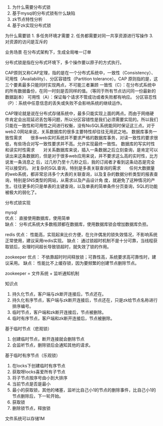 1. 为什么需要分布式锁
2. 基于mysql的分布式锁有什么缺陷
3. zk节点特性分析
4. 基于zk实现分布式锁

为什么需要锁
    1. 多任务环境才需要
    2. 任务都需要对同一共享资源进行写操作
    3. 对资源的访问是互斥的


业务场景
    在分布式架构下，生成全局唯一订单
    

分布式锁是指在分布式环境下，多个操作要以原子的方式执行。




CAP原则又称CAP定理，指的是在一个分布式系统中，一致性（Consistency）、可用性（Availability）、分区容错性（Partition tolerance）。CAP 原则指的是，这三个要素最多只能同时实现两点，不可能三者兼顾
一致性（C）：在分布式系统中的所有数据备份，在同一时刻是否同样的值。（等同于所有节点访问同一份最新的数据副本）
可用性（A）：保证每个请求不管成功或者失败都有响应。
分区容忍性（P）：系统中任意信息的丢失或失败不会影响系统的继续运作。


CAP理论就是说在分布式存储系统中，最多只能实现上面的两点。而由于网络硬件肯定会出现延迟丢包等问题，所以分区容错性是我们必须需要实现的。所以我们只能在一致性和可用性之间进行权衡，没有NoSQL系统能同时保证这三点。对于web2.0网站来说，关系数据库的很多主要特性却往往无用武之地。
数据库事务一致性需求　　很多web实时系统并不要求严格的数据库事务，对读一致性的要求很低，有些场合对写一致性要求并不高。允许实现最终一致性。
数据库的写实时性和读实时性需求　　对关系数据库来说，插入一条数据之后立刻查询，是肯定可以读出来这条数据的，但是对于很多web应用来说，并不要求这么高的实时性，比方说发一条消息之 后，过几秒乃至十几秒之后，我的订阅者才看到这条动态是完全可以接受的。
对复杂的SQL查询，特别是多表关联查询的需求　　任何大数据量的web系统，都非常忌讳多个大表的关联查询，以及复杂的数据分析类型的报表查询，特别是SNS类型的网站，从需求以及产品设计角 度，就避免了这种情况的产生。往往更多的只是单表的主键查询，以及单表的简单条件分页查询，SQL的功能被极大的弱化了。


分布式锁实现

mysql         
优点： 直接使用数据库，使用简单     
缺点： 分布式系统大多数瓶颈都在数据库，使用数据库锁会增加数据库负担。

redis
优点：
    性能高，实现起来比价方便，在允许偶发的锁失效情况，不影响系统正常使用，建议采用redis实现。
缺点：
    通过锁超时机制不是十分可靠，当线程获取锁后，处理时间超长导致锁超时，就失效了锁的作用。

zookeeper
优点：
    不依靠超时时间释放锁；可靠性高，系统要求高可靠性时，建议采用。
缺点：
    性能比不上缓存锁，因为要频繁的创建节点删除节点。




zookeeper = 文件系统 + 监听通知机制

知识点
1. 持久化节点，客户端与zk断开连接后，节点还在。
2. 持久化有序节点，客户端与zk断开连接后，节点还在，只是zk给节点名称进行排序编号。
2. 临时节点，客户端和zk断开连接后，节点被删除。
3. 临时有序节点，客户端和zk断开连接后，节点被删除。

基于临时节点（悲观锁）
1. 创建临时节点，断开连接就会删除节点
2. 会监听节点，删除锁后会通知其他的请求。


基于临时有序节点（乐观锁）
1. 在locks下创建临时有序节点
2. 获取呀locks喜爱所有子节点
3. 将子节点按序号由小到大排序
4. 当前节点是否是最小
5. 最小的获取锁，其他的堵塞，监听比自己小1的节点的删除事件，比自己小1的节点删除后，下一轮开始。
6. 获取锁
7. 删除锁节点，释放锁

文件系统可以存储1M

